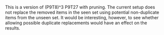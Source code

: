 This is a version of (P9T8)^3 P9T27  with pruning. The current setup does not replace the removed items in the seen set using potential non-duplicate items from the unseen set. It would be interesting, however, to see whether allowing possible duplicate replacements would have an effect on the results.